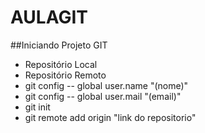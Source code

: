 # AULAGIT
##Iniciando Projeto GIT
- Repositório Local
- Repositório Remoto
- git config -- global user.name "(nome)"
- git config -- global user.mail "(email)"
- git init
- git remote add origin "link do repositorio" 
